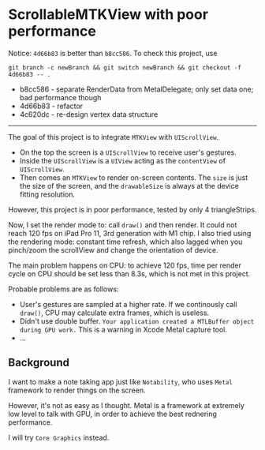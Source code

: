 # ScrollableMTKView with poor performance

Notice: `4d66b83` is better than `b8cc586`. To check this project, use

```shell
git branch -c newBranch && git switch newBranch && git checkout -f 4d66b83 -- .
``` 

* b8cc586 - separate RenderData from MetalDelegate; only set data one; bad performance though
* 4d66b83 - refactor
* 4c620dc - re-design vertex data structure

- - -

The goal of this project is to integrate `MTKView` with `UIScrollView`.

* On the top the screen is a `UIScrollView` to receive user's gestures.
* Inside the `UIScrollView` is a `UIView` acting as the `contentView` of `UIScrollView`.  
* Then comes an `MTKView` to render on-screen contents. The `size` is just the size of the screen, and the `drawableSize` is always at the device fitting resolution.

However, this project is in poor performance, tested by only 4 triangleStrips.

Now, I set the render mode to: call `draw()` and then render. It could not reach 120 fps on iPad Pro 11, 3rd generation with M1 chip. I also tried using the rendering mode: constant time refresh, which also lagged when you pinch/zoom the scrollView and change the orientation of device.

The main problem happens on CPU: to achieve 120 fps, time per render cycle on CPU should be set less than 8.3s, which is not met in this project.

Probable problems are as follows:
* User's gestures are sampled at a higher rate. If we continously call `draw()`, CPU may calculate extra frames, which is useless. 
* Didn't use double buffer. `Your application created a MTLBuffer object during GPU work.` This is a warning in Xcode Metal capture tool.
* ...

## Background

I want to make a note taking app just like `Notability`, who uses `Metal` framework to render things on the screen.

However, it's not as easy as I thought. Metal is a framework at extremely low level to talk with GPU, in order to achieve the best rednering performance.

I will try `Core Graphics` instead.
